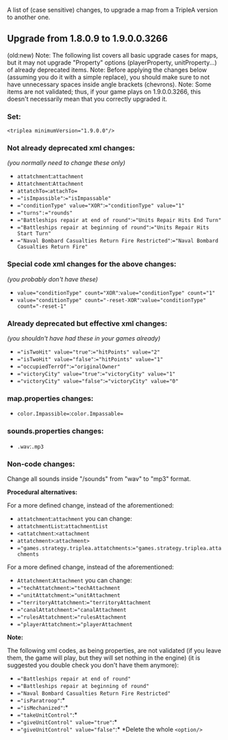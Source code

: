 A list of (case sensitive) changes, to upgrade a map from a TripleA version to another one.

## Upgrade from 1.8.0.9 to 1.9.0.0.3266
(old:new)
Note: The following list covers all basic upgrade cases for maps, but it may not upgrade "Property" options (playerProperty, unitProperty...) of already deprecated items.
Note: Before applying the changes below (assuming you do it with a simple replace), you should make sure to not have unnecessary spaces inside angle brackets (chevrons).
Note: Some items are not validated; thus, if your game plays on 1.9.0.0.3266, this doesn't necessarily mean that you correctly upgraded it.

### Set:

`<triplea minimumVersion="1.9.0.0"/>`

### Not already deprecated xml changes:
_(you normally need to change these only)_

- `attatchment`:`attachment`
- `Attatchment`:`Attachment`
- `attatchTo=`:`attachTo=`
- `="isImpassible"`:`="isImpassable"`
- `="conditionType" value="XOR"`:`="conditionType" value="1"`
- `="turns":="rounds"`
- `="Battleships repair at end of round"`:`="Units Repair Hits End Turn"`
- `="Battleships repair at beginning of round"`:`="Units Repair Hits Start Turn"`
- `="Naval Bombard Casualties Return Fire Restricted"`:`="Naval Bombard Casualties Return Fire"`

### Special code xml changes for the above changes:
_(you probably don't have these)_

- `value="conditionType" count="XOR"`:`value="conditionType" count="1"`
- `value="conditionType" count="-reset-XOR"`:`value="conditionType" count="-reset-1"`

### Already deprecated but effective xml changes:
_(you shouldn't have had these in your games already)_

- `="isTwoHit" value="true"`:`="hitPoints" value="2"`
- `="isTwoHit" value="false"`:`="hitPoints" value="1"`
- `="occupiedTerrOf"`:`="originalOwner"`
- `="victoryCity" value="true"`:`="victoryCity" value="1"`
- `="victoryCity" value="false"`:`="victoryCity" value="0"`

### map.properties changes:

- `color.Impassible=`:`color.Impassable=`

### sounds.properties changes:

- `.wav`:`.mp3`

### Non-code changes:

Change all sounds inside "/sounds" from "wav" to "mp3" format.

**Procedural alternatives:**

For a more defined change, instead of the aforementioned:
- `attatchment`:`attachment`
you can change:
- `attatchmentList`:`attachmentList`
- `<attatchment`:`<attachment`
- `attatchment>`:`attachment>`
- `="games.strategy.triplea.attatchments`:`="games.strategy.triplea.attachments`

For a more defined change, instead of the aforementioned:
- `Attatchment`:`Attachment`
you can change:
- `="techAttatchment`:`="techAttachment`
- `="unitAttatchment`:`="unitAttachment`
- `="territoryAttatchment`:`="territoryAttachment`
- `="canalAttatchment`:`="canalAttachment`
- `="rulesAttatchment`:`="rulesAttachment`
- `="playerAttatchment`:`="playerAttachment`

**Note:**

The following xml codes, as being properties, are not validated (if you leave them, the game will play, but they will set nothing in the engine) (it is suggested you double check you don't have them anymore):
- `="Battleships repair at end of round"`
- `="Battleships repair at beginning of round"`
- `="Naval Bombard Casualties Return Fire Restricted"`
- `="isParatroop"`:*
- `="isMechanized"`:*
- `="takeUnitControl"`:*
- `="giveUnitControl" value="true"`:*
- `="giveUnitControl" value="false"`:*
*Delete the whole `<option/>`

